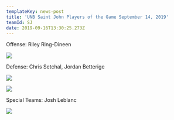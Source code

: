 ```yaml
---
templateKey: news-post
title: 'UNB Saint John Players of the Game September 14, 2019'
teamId: SJ
date: 2019-09-16T13:30:25.273Z
---
```

Offense: Riley Ring-Dineen

![](/img/dineen.jpg)

Defense: Chris Setchal, Jordan Betterige

![](/img/setchal.jpg)

![](/img/betterige.jpg)

Special Teams: Josh Leblanc 

![](/img/leblanc.jpg)
